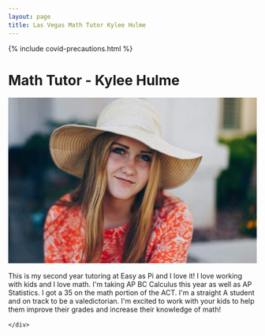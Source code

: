 ```yaml
---
layout: page
title: Las Vegas Math Tutor Kylee Hulme
---
```


{% include covid-precautions.html %}

<!-- main start -->
<div class="main col-12">
  <div class="row">
    <div class="col-md-12">
      <h1 class="page-title">Math Tutor - Kylee Hulme</h1>
      <div class="separator-2"></div>
      <div class="row">
        <div class="col-md-5 col-md-push-7 mb-20">
          <img src="/images/tutors/hulme_kylee.jpg" class="img-responsive" alt="Math Tutor Kylee Hulme">
        </div>
        <div class="col-md-7 col-md-pull-5">
          <p>This is my second year tutoring at Easy as Pi and I love it!  I love working with kids and I love math.  I'm taking AP BC Calculus this year as well as AP Statistics.  I got a 35 on the math portion of the ACT.  I'm a straight A student and on track to be a valedictorian.  I'm excited to work with your kids to help them improve their grades and increase their knowledge of math!</p>
        </div>
      </div>
      
    </div>
  </div>
</div>
<!-- main end -->